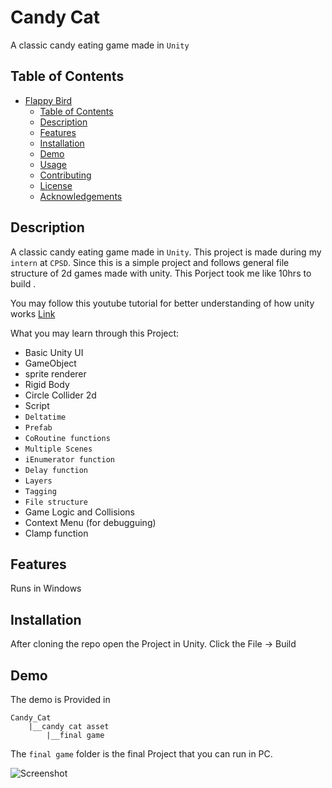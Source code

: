 # Candy Cat

A classic candy eating game made in ``Unity``

## Table of Contents

- [Flappy Bird](#project-name)
  - [Table of Contents](#table-of-contents)
  - [Description](#description)
  - [Features](#features)
  - [Installation](#installation)
  - [Demo](#demo)
  - [Usage](#usage)
  - [Contributing](#contributing)
  - [License](#license)
  - [Acknowledgements](#acknowledgements)

## Description

A classic candy eating game made in ``Unity``. This project is made during my ``intern`` at ``CPSD``. Since this is a simple project and follows general file structure of 2d games made with unity. This Porject took me like 10hrs to build .

You may follow this youtube tutorial for better understanding of how unity works
[Link](https://www.youtube.com/watch?v=XtQMytORBmM)

What you may learn through this Project:   
- Basic Unity UI
- GameObject
- sprite renderer
- Rigid Body
- Circle Collider 2d
- Script
- ``Deltatime``
- ``Prefab``
- ``CoRoutine functions``
- ``Multiple Scenes``
- ``iEnumerator function``
- ``Delay function``
- ``Layers``
- ``Tagging``
- ``File structure``
- Game Logic and Collisions
- Context Menu (for debugguing)
- Clamp function


## Features

Runs in Windows

## Installation

After cloning the repo open the Project in Unity.
Click the File -> Build 

## Demo

The demo is Provided in

```
Candy_Cat
    |__candy cat asset
        |__final game

```

The ``final game`` folder is the final Project that you can run in PC.

![Screenshot](images/screenshot.png)




